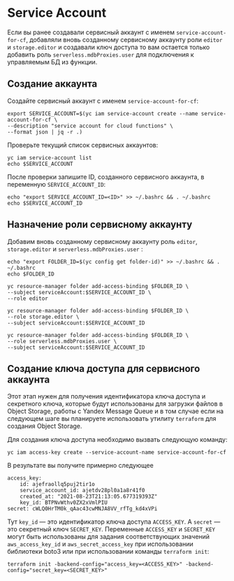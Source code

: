 # Service Account

Если вы ранее создавали сервисный аккаунт с именем `service-account-for-cf`, добавляли вновь созданному сервисному аккаунту роли `editor` и  `storage.editor` и создавали ключ доступа то вам остается только добавить роль `serverless.mdbProxies.user` для подключения к управляемым БД из функции.

## Создание аккаунта

Создайте сервисный аккаунт с именем `service-account-for-cf`: 

    export SERVICE_ACCOUNT=$(yc iam service-account create --name service-account-for-cf \
    --description "service account for cloud functions" \
    --format json | jq -r .)

Проверьте текущий список сервисных аккаунтов:
     
    yc iam service-account list
    echo $SERVICE_ACCOUNT

После проверки запишите ID, созданного сервисного аккаунта, в переменную `SERVICE_ACCOUNT_ID`:

    echo "export SERVICE_ACCOUNT_ID=<ID>" >> ~/.bashrc && . ~/.bashrc 
    echo $SERVICE_ACCOUNT_ID

## Назначение роли сервисному аккаунту

Добавим вновь созданному сервисному аккаунту роль `editor`,  `storage.editor` и `serverless.mdbProxies.user` :

    echo "export FOLDER_ID=$(yc config get folder-id)" >> ~/.bashrc && . ~/.bashrc 
    echo $FOLDER_ID

    yc resource-manager folder add-access-binding $FOLDER_ID \
    --subject serviceAccount:$SERVICE_ACCOUNT_ID \
    --role editor

    yc resource-manager folder add-access-binding $FOLDER_ID \
    --role storage.editor \
    --subject serviceAccount:$SERVICE_ACCOUNT_ID

    yc resource-manager folder add-access-binding $FOLDER_ID \
    --role serverless.mdbProxies.user \
    --subject serviceAccount:$SERVICE_ACCOUNT_ID

## Создание ключа доступа для сервисного аккаунта

Этот этап нужен для получения идентификатора ключа доступа и секретного ключа, которые будут использованы для загрузки файлов в Object Storage, работы с Yandex Message Queue и в том случае если на следующем шаге вы планируете использовать утилиту `terraform` для создания Object Storage.  

Для создания ключа доступа необходимо вызвать следующую команду:

    yc iam access-key create --service-account-name service-account-for-cf

В результате вы получите примерно следующее

    access_key:
        id: ajefraollq5puj2tir1o
        service_account_id: ajetdv28pl0a1a8r41f0
        created_at: "2021-08-23T21:13:05.677319393Z"
        key_id: BTPNvWthv0ZX2xVmlPIU
    secret: cWLQ0HrTM0k_qAac43cwMNJA8VV_rfTg_kd4xVPi

Тут `key_id` — это идентификатор ключа доступа `ACCESS_KEY`. А `secret` — это секретный ключ `SECRET_KEY`. Переменные `ACCESS_KEY` и `SECRET_KEY` могут быть использованы для задания соответствующих значений `aws_access_key_id` и `aws_secret_access_key` при использовании библиотеки boto3 или при использовании команды `terraform init`:

    terraform init -backend-config="access_key=<ACCESS_KEY>" -backend-config="secret_key=<SECRET_KEY>"



